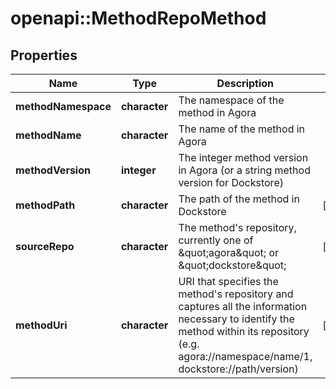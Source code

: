 # openapi::MethodRepoMethod


## Properties
Name | Type | Description | Notes
------------ | ------------- | ------------- | -------------
**methodNamespace** | **character** | The namespace of the method in Agora | 
**methodName** | **character** | The name of the method in Agora | 
**methodVersion** | **integer** | The integer method version in Agora (or a string method version for Dockstore) | 
**methodPath** | **character** | The path of the method in Dockstore | [optional] 
**sourceRepo** | **character** | The method&#39;s repository, currently one of \&quot;agora\&quot; or \&quot;dockstore\&quot; | [optional] 
**methodUri** | **character** | URI that specifies the method&#39;s repository and captures all the information necessary to identify the method within its repository (e.g. agora://namespace/name/1, dockstore://path/version) | [optional] 



